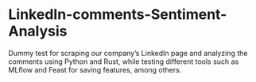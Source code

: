 # LinkedIn-comments-Sentiment-Analysis
Dummy test for scraping our company’s LinkedIn page and analyzing the comments using Python and Rust, while testing different tools such as MLflow and Feast for saving features, among others.
